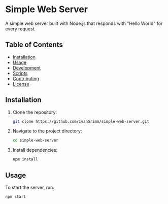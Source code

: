 # Simple Web Server

A simple web server built with Node.js that responds with "Hello World" for every request.

## Table of Contents

- [Installation](#installation)
- [Usage](#usage)
- [Development](#development)
- [Scripts](#scripts)
- [Contributing](#contributing)
- [License](#license)

## Installation

1. Clone the repository:
    ```bash
    git clone https://github.com/IvanGrimm/simple-web-server.git
    ```

2. Navigate to the project directory:
    ```bash
    cd simple-web-server
    ```

3. Install dependencies:
    ```bash
    npm install
    ```

## Usage

To start the server, run:
```bash
npm start